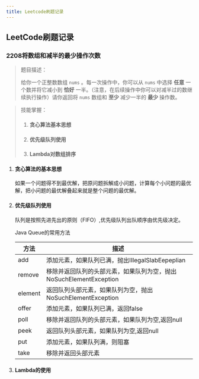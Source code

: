 ```yaml
---
title: Leetcode刷题记录
---
```




## LeetCode刷题记录

### 2208将数组和减半的最少操作次数

>题目描述：
>
>给你一个正整数数组 `nums` 。每一次操作中，你可以从 `nums` 中选择 **任意** 一个数并将它减小到 **恰好** 一半。（注意，在后续操作中你可以对减半过的数继续执行操作）请你返回将 `nums` 数组和 **至少** 减少一半的 **最少** 操作数。

>技能掌握：
>
>1. #### 贪心算法基本思想
>
>2. #### 优先级队列使用
>
>3. #### Lambda对数组排序

1. #### 贪心算法的基本思想

   如果一个问题得不到最优解，把原问题拆解成小问题，计算每个小问题的最优解，把小问题的最优解叠起来就是整个问题的最优解。

   

2. #### 优先级队列使用

   队列是按照先进先出的原则（FIFO）,优先级队列出队顺序由优先级决定。

   Java Queue的常用方法

   | 方法    | 描述                                                         |
   | ------- | ------------------------------------------------------------ |
   | add     | 添加元素，如果队列已满，抛出IIIegalSlabEepeplian             |
   | remove  | 移除并返回队列的头部元素，如果队列为空，抛出NoSuchElementException |
   | element | 返回队列头部元素，如果队列为空，抛出NoSuchElementException   |
   | offer   | 添加元素，如果队列已满，返回false                            |
   | poll    | 移除并返回队列的头部元素，如果队列为空,返回null              |
   | peek    | 返回队列头部元素，如果队列为空,返回null                      |
   | put     | 添加元素，如果队列满，则阻塞                                 |
   | take    | 移除并返回头部元素                                           |

   

3. #### Lambda的使用
